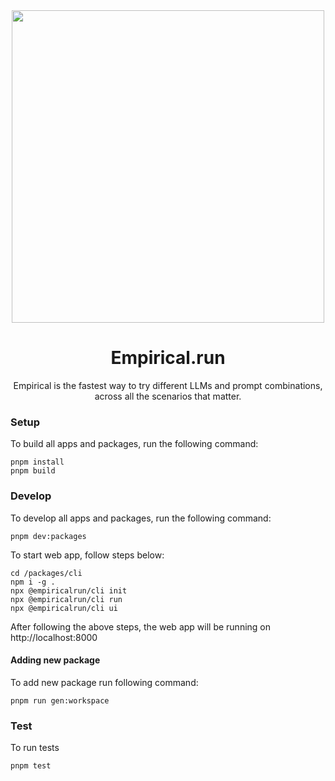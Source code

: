 <div align="center">
<img src="https://www.empirical.run/images/og/default_og_image.png" width="500">

# Empirical.run
<!-- section for badges -->
Empirical is the fastest way to try different LLMs and prompt combinations, across all the scenarios that matter.
</div>

### Setup

To build all apps and packages, run the following command:

```
pnpm install
pnpm build
```

### Develop

To develop all apps and packages, run the following command:

```
pnpm dev:packages
```
To start web app, follow steps below:
```
cd /packages/cli
npm i -g .
npx @empiricalrun/cli init
npx @empiricalrun/cli run
npx @empiricalrun/cli ui
```
After following the above steps, the web app will be running on http://localhost:8000

#### Adding new package
To add new package run following command:

```
pnpm run gen:workspace
```

### Test

To run tests

```
pnpm test
```
